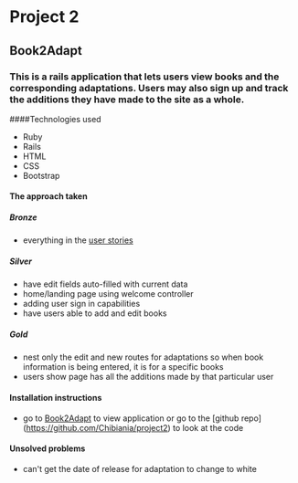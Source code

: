 # Project 2
## Book2Adapt

### This is a rails application that lets users view books and the corresponding adaptations. Users may also sign up and track the additions they have made to the site as a whole.



####Technologies used
- Ruby
- Rails
- HTML
- CSS
- Bootstrap

#### The approach taken
##### Bronze
- everything in the [user stories](https://github.com/Chibiania/project2/blob/master/planning/user_stories.md)


##### Silver
- have edit fields auto-filled with current data
- home/landing page using welcome controller
- adding user sign in capabilities
- have users able to add and edit books

##### Gold
- nest only the edit and new routes for adaptations so when book information is being entered, it is for a specific books
- users show page has all the additions made by that particular user


#### Installation instructions
- go to [Book2Adapt](https://book2adapt.herokuapp.com/) to view application or go to the [github repo] (https://github.com/Chibiania/project2) to look at the code

#### Unsolved problems
- can't get the date of release for adaptation to change to white
